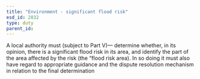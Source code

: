 ```yaml
---
title: "Environment - significant flood risk"
esd_id: 2832
type: duty
parent_id:  
---
```


A local authority must (subject to Part V)—
determine whether, in its opinion, there is a significant flood risk in its area, and
identify the part of the area affected by the risk (the “flood risk area).
In so doing it must also have regard to appropriate guidance and the dispute resolution mechanism in relation to the final determination

